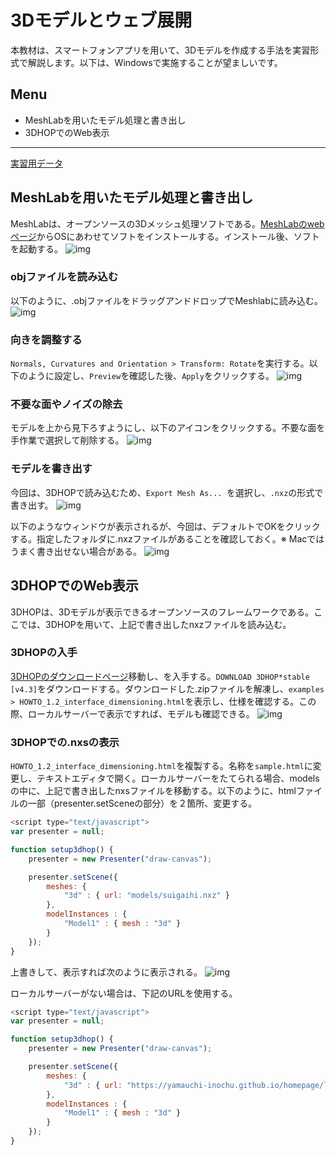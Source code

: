 # 3Dモデルとウェブ展開
本教材は、スマートフォンアプリを用いて、3Dモデルを作成する手法を実習形式で解説します。以下は、Windowsで実施することが望ましいです。

**Menu**
-----
- MeshLabを用いたモデル処理と書き出し
- 3DHOPでのWeb表示

-----

[実習用データ](https://github.com/yamauchi-inochu/homepage/learning/raw/main/data/3d_data.zip)

## MeshLabを用いたモデル処理と書き出し
MeshLabは、オープンソースの3Dメッシュ処理ソフトである。[MeshLabのwebページ](https://www.meshlab.net/#download)からOSにあわせてソフトをインストールする。インストール後、ソフトを起動する。
![img](./img/3d-1.png)

### objファイルを読み込む
以下のように、.objファイルをドラッグアンドドロップでMeshlabに読み込む。
![img](./img/3d-2.png)

### 向きを調整する
`Normals, Curvatures and Orientation > Transform: Rotate`を実行する。以下のように設定し、`Preview`を確認した後、`Apply`をクリックする。
![img](./img/3d-3.png)

### 不要な面やノイズの除去
モデルを上から見下ろすようにし、以下のアイコンをクリックする。不要な面を手作業で選択して削除する。
![img](./img/3d-4.png)

### モデルを書き出す
今回は、3DHOPで読み込むため、`Export Mesh As... `を選択し、`.nxz`の形式で書き出す。
![img](./img/3d-5.png)

以下のようなウィンドウが表示されるが、今回は、デフォルトでOKをクリックする。指定したフォルダに.nxzファイルがあることを確認しておく。※ Macではうまく書き出せない場合がある。
![img](./img/3d-6.png)

## 3DHOPでのWeb表示
3DHOPは、3Dモデルが表示できるオープンソースのフレームワークである。ここでは、3DHOPを用いて、上記で書き出したnxzファイルを読み込む。

### 3DHOPの入手
[3DHOPのダウンロードページ](https://3dhop.net/download.php)移動し、を入手する。`DOWNLOAD 3DHOP*stable [v4.3]`をダウンロードする。ダウンロードした.zipファイルを解凍し、`examples > HOWTO_1.2_interface_dimensioning.html`を表示し、仕様を確認する。この際、ローカルサーバーで表示ですれば、モデルも確認できる。
![img](./img/3d-7.png)

### 3DHOPでの.nxsの表示
`HOWTO_1.2_interface_dimensioning.html`を複製する。名称を`sample.html`に変更し、テキストエディタで開く。ローカルサーバーをたてられる場合、modelsの中に、上記で書き出したnxsファイルを移動する。以下のように、htmlファイルの一部（presenter.setSceneの部分）を２箇所、変更する。

```JavaScript
<script type="text/javascript">
var presenter = null;

function setup3dhop() {
	presenter = new Presenter("draw-canvas");

	presenter.setScene({
		meshes: {
			"3d" : { url: "models/suigaihi.nxz" }
		},
		modelInstances : {
			"Model1" : { mesh : "3d" }
		}
	});
}

```

上書きして、表示すれば次のように表示される。
![img](./img/3d-8.png)

ローカルサーバーがない場合は、下記のURLを使用する。

```JavaScript
<script type="text/javascript">
var presenter = null;

function setup3dhop() {
	presenter = new Presenter("draw-canvas");

	presenter.setScene({
		meshes: {
			"3d" : { url: "https://yamauchi-inochu.github.io/homepage/learning/data/3d_data/suigaihi.nxz" }
		},
		modelInstances : {
			"Model1" : { mesh : "3d" }
		}
	});
}

```
